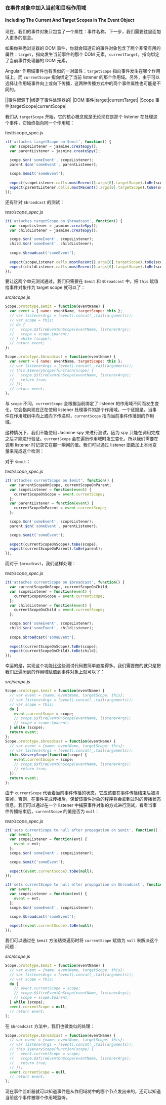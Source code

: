 ### 在事件对象中加入当前和目标作用域
#### Including The Current And Target Scopes in The Event Object

现在，我们的事件对象只包含了一个属性：事件名称。下一步，我们需要往里面加入更多的信息。

如果你熟悉浏览器的 DOM 事件，你就会知道它的事件对象包含了两个非常有用的属性：`target`，指向发生当前事件的那个 DOM 元素，`currentTarget`，指向绑定了当前事件处理器的 DOM 元素。

Angular 作用域事件也有类似的一对属性：`targetScope` 指向事件发生在哪个作用域上，而 `currentScope` 指向绑定了当前 listener 的那个作用域。另外，由于可以选择让作用域事件向上或向下传播，这两种传播方式中的两个事件属性也可能是不同的。

||事件起源于|绑定了事件处理器的|
|DOM 事件|target|currentTarget|
|Scope 事件|targetScope|currentScope|

我们从 `targetScope` 开始，它的核心概念就是无论现在是那个 listener 在处理这个事件，它始终指向同一个作用域：

test/scope_spec.js

```js
it('attaches targetScope on $emit', function() {
  var scopeListener = jasmine.createSpy();
  var parentListener = jasmine.createSpy();

  scope.$on('someEvent', scopeListener);
  parent.$on('someEvent', parentListener);
  
  scope.$emit('someEvent');
  
  expect(scopeListener.calls.mostRecent().args[0].targetScope).toBe(scope);
  expect(parentListener.calls.mostRecent().args[0].targetScope).toBe(scope);
});
```

还有针对 `$broadcast` 的测试：

_test/scope_spec.js_

```js
it('attaches targetScope on $broadcast', function() {
  var scopeListener = jasmine.createSpy();
  var childListener = jasmine.createSpy();

  scope.$on('someEvent', scopeListener);
  child.$on('someEvent', childListener);
  
  scope.$broadcast('someEvent');
  
  expect(scopeListener.calls.mostRecent().args[0].targetScope).toBe(scope);
  expect(childListener.calls.mostRecent().args[0].targetScope).toBe(scope);
});
```

要让这两个单元测试通过，我们只需要在 `$emit` 和 `$broadcast` 中，把 `this` 赋值给事件对象作为 target scope 就可以了：

_src/scope.js_

```js
Scope.prototype.$emit = function(eventName) {
  var event = { name: eventName, targetScope: this };
  // var listenerArgs = [event].concat(_.tail(arguments));
  // var scope = this;
  // do {
  //   scope.$$fireEventOnScope(eventName, listenerArgs);
  //   scope = scope.$parent;
  // } while (scope);
  // return event;
};

Scope.prototype.$broadcast = function(eventName) {
  var event = { name: eventName, targetScope: this };
  // var listenerArgs = [event].concat(_.tail(arguments));
  // this.$$everyScope(function(scope) {
  //   scope.$$fireEventOnScope(eventName, listenerArgs);
  //   return true;
  // });
  // return event;
};
```

与 `scope` 不同，`currentScope` 会根据当前绑定了 listener 的作用域不同而发生变化，它会指向现在正在使用 listener 处理事件的那个作用域。一个证据是，当事件在作用域树中向上或向下传递时，`currentScope` 指向当前事件传播到的作用域。

这种情况下，我们不能使用 Jasmine spy 来进行测试，因为 spy 只能在调用完成之后才能进行验证。`currentScope` 会在遍历作用域时发生变化，所以我们需要在调用 listener 时记录它在那一瞬间的值。我们可以通过 listener 函数加上本地变量来完成这个检测：

对于 `$emit`：

_test/scope_spec.js_

```js
it('attaches currentScope on $emit', function() {
  var currentScopeOnScope, currentScopeOnParent;
  var scopeListener = function(event) {
    currentScopeOnScope = event.currentScope;
  };
  var parentListener = function(event) {
    currentScopeOnParent = event.currentScope;
  };

  scope.$on('someEvent', scopeListener);
  parent.$on('someEvent', parentListener);

  scope.$emit('someEvent');
  
  expect(currentScopeOnScope).toBe(scope);
  expect(currentScopeOnParent).toBe(parent);
});
```

而对于 `$broadcast`，我们这样处理：

_test/scope_spec.js_

```js
it('attaches currentScope on $broadcast', function() {
  var currentScopeOnScope, currentScopeOnChild;
  var scopeListener = function(event) {
    currentScopeOnScope = event.currentScope;
  };
  var childListener = function(event) {
    currentScopeOnChild = event.currentScope;
  };

  scope.$on('someEvent', scopeListener);
  child.$on('someEvent', childListener);
  
  scope.$broadcast('someEvent');
  
  expect(currentScopeOnScope).toBe(scope);
  expect(currentScopeOnChild).toBe(child);
});
```

幸运的是，实现这个功能比这些测试代码要简单直接得多。我们需要做的就只是把我们正遍历到的作用域赋值到事件对象上就可以了：

_src/scope.js_

```js
Scope.prototype.$emit = function(eventName) {
  // var event = {name: eventName, targetScope: this};
  // var listenerArgs = [event].concat(_.tail(arguments));
  // var scope = this;
  do {
    event.currentScope = scope;
    // scope.$$fireEventOnScope(eventName, listenerArgs);
    // scope = scope.$parent;
  } while (scope);
  return event;
};
Scope.prototype.$broadcast = function(eventName) {
  // var event = {name: eventName, targetScope: this};
  // var listenerArgs = [event].concat(_.tail(arguments));
  this.$$everyScope(function(scope) {
    event.currentScope = scope;
    // scope.$$fireEventOnScope(eventName, listenerArgs);
    // return true;
  });
  return event;
};
```

由于 `currentScope` 代表着当前事件传播的状态，它应该要在事件传播结束后被清空掉。否则，在事件完成传播后，保留该事件对象的程序将会拿到过时的传播状态信息。我们可以通过在一个 listener 中捕获事件对象的方式进行测试，看看当事件传播结束后，`currentScope` 的值是否为 `null`：

_test/scope_spec.js_

```js
it('sets currentScope to null after propagation on $emit', function() {
  var event;
  var scopeListener = function(evt) {
    event = evt;
  };
  scope.$on('someEvent', scopeListener);

  scope.$emit('someEvent');
  
  expect(event.currentScope).toBe(null);
});

it('sets currentScope to null after propagation on $broadcast', function() {
  var event;
  var scopeListener = function(evt) {
    event = evt;
  };
  scope.$on('someEvent', scopeListener);

  scope.$broadcast('someEvent');
  
  expect(event.currentScope).toBe(null);
});
```

我们可以通过在 `$emit` 方法结束遍历时将 `currentScope` 赋值为 `null` 来解决这个问题：

_src/scope.js_

```js
Scope.prototype.$emit = function(eventName) {
  // var event = {name: eventName, targetScope: this};
  // var listenerArgs = [event].concat(_.tail(arguments));
  // var scope = this;
  do {
    // event.currentScope = scope;
    // scope.$$fireEventOnScope(eventName, listenerArgs);
    // scope = scope.$parent;
  } while (scope);
  event.currentScope = null;
  // return event;
};
```

在 `$broadcast` 方法中，我们也做类似的处理：

```js
Scope.prototype.$broadcast = function(eventName) {
  // var event = {name: eventName, targetScope: this};
  // var listenerArgs = [event].concat(_.tail(arguments));
  // this.$$everyScope(function(scope) {
  //   event.currentScope = scope;
  //   scope.$$fireEventOnScope(eventName, listenerArgs);
  //   return true;
  // });
  event.currentScope = null;
  // return event;
};
```

现在事件监听器就可以知道事件是从作用域树中的哪个节点发出来的，还可以知道当前这个事件被哪个作用域监听。